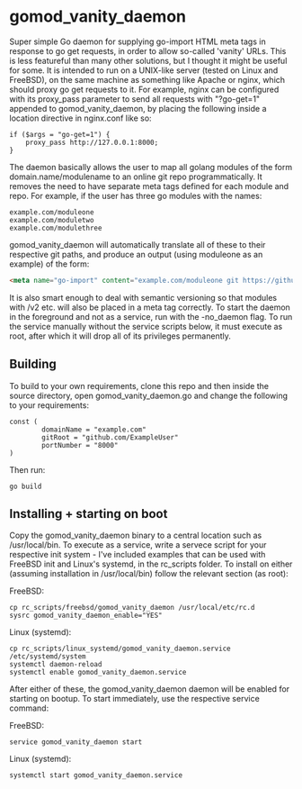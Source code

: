 # gomod_vanity_daemon

Super simple Go daemon for supplying go-import HTML meta tags in response to go get requests, in order to allow so-called 'vanity' URLs. This is less featureful than many other solutions, but I thought it might be useful for some. It is intended to run on a UNIX-like server (tested on Linux and FreeBSD), on the same machine as something like Apache or nginx, which should proxy go get requests to it. For example, nginx can be configured with its proxy_pass parameter to send all requests with "?go-get=1" appended to gomod_vanity_daemon, by placing the following inside a location directive in nginx.conf like so:

```
if ($args = "go-get=1") {
    proxy_pass http://127.0.0.1:8000;
}
```

The daemon basically allows the user to map all golang modules of the form domain.name/modulename to an online git repo programmatically. It removes the need to have separate meta tags defined for each module and repo. For example, if the user has three go modules with the names:

```
example.com/moduleone
example.com/moduletwo
example.com/modulethree
```

gomod_vanity_daemon will automatically translate all of these to their respective git paths, and produce an output (using moduleone as an example) of the form:

```html
<meta name="go-import" content="example.com/moduleone git https://github.com/ExampleUser/moduleone">
```

It is also smart enough to deal with semantic versioning so that modules with /v2 etc. will also be placed in a meta tag correctly. To start the daemon in the foreground and not as a service, run with the -no_daemon flag. To run the service manually without the service scripts below, it must execute as root, after which it will drop all of its privileges permanently.

## Building

To build to your own requirements, clone this repo and then inside the source directory, open gomod_vanity_daemon.go and change the following to your requirements:

```golang
const (
        domainName = "example.com"
        gitRoot = "github.com/ExampleUser"
        portNumber = "8000"
)
```

Then run:

```
go build
```

## Installing + starting on boot

Copy the gomod_vanity_daemon binary to a central location such as /usr/local/bin. To execute as a service, write a servece script for your respective init system - I've included examples that can be used with FreeBSD init and Linux's systemd, in the rc_scripts folder. To install on either (assuming installation in /usr/local/bin) follow the relevant section (as root):

FreeBSD:
```
cp rc_scripts/freebsd/gomod_vanity_daemon /usr/local/etc/rc.d
sysrc gomod_vanity_daemon_enable="YES"
```

Linux (systemd):
```
cp rc_scripts/linux_systemd/gomod_vanity_daemon.service /etc/systemd/system
systemctl daemon-reload
systemctl enable gomod_vanity_daemon.service
```

After either of these, the gomod_vanity_daemon daemon will be enabled for starting on bootup. To start immediately, use the respective service command:

FreeBSD:
```
service gomod_vanity_daemon start
```

Linux (systemd):
```
systemctl start gomod_vanity_daemon.service
```
